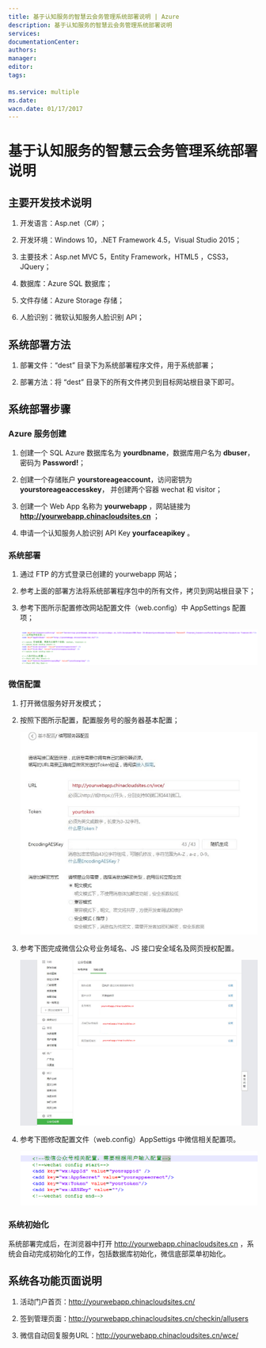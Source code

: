 ```yaml
---
title: 基于认知服务的智慧云会务管理系统部署说明 | Azure
description: 基于认知服务的智慧云会务管理系统部署说明
services: 
documentationCenter: 
authors: 
manager: 
editor: 
tags: 

ms.service: multiple
ms.date: 
wacn.date: 01/17/2017
---
```


# 基于认知服务的智慧云会务管理系统部署说明

## 主要开发技术说明
1. 开发语言：Asp.net（C#）；

2. 开发环境：Windows 10，.NET Framework 4.5，Visual Studio 2015；

3. 主要技术：Asp.net MVC 5，Entity Framework，HTML5 ，CSS3，JQuery；

4. 数据库：Azure SQL 数据库； 

5. 文件存储：Azure Storage 存储；

6. 人脸识别：微软认知服务人脸识别 API；

## 系统部署方法
1. 部署文件：“dest” 目录下为系统部署程序文件，用于系统部署；

2. 部署方法：将 “dest” 目录下的所有文件拷贝到目标网站根目录下即可。

## 系统部署步骤

### Azure 服务创建

1. 创建一个 SQL Azure 数据库名为 **yourdbname**，数据库用户名为 **dbuser**，密码为 **Password!**；

2. 创建一个存储账户 **yourstoreageaccount**，访问密钥为 **yourstoreageaccesskey**， 并创建两个容器 wechat 和 visitor；

3. 创建一个 Web App 名称为 **yourwebapp** ，网站链接为 **http://yourwebapp.chinacloudsites.cn** ；

4. 申请一个认知服务人脸识别 API Key  **yourfaceapikey** 。

### 系统部署

1. 通过 FTP 的方式登录已创建的 yourwebapp 网站；

2. 参考上面的部署方法将系统部署程序包中的所有文件，拷贝到网站根目录下；

3. 参考下图所示配置修改网站配置文件（web.config）中 AppSettings 配置项；

    ![1](./media/azure-wechat-solution-anruizhuoyue-wechat-based-conference-management-solution/1.png)

### 微信配置

1. 打开微信服务好开发模式；

2. 按照下图所示配置，配置服务号的服务器基本配置；

    ![2](./media/azure-wechat-solution-anruizhuoyue-wechat-based-conference-management-solution/2.png)

3. 参考下图完成微信公众号业务域名、JS 接口安全域名及网页授权配置。

    ![3](./media/azure-wechat-solution-anruizhuoyue-wechat-based-conference-management-solution/3.png)

4. 参考下图修改配置文件（web.config）AppSettigs 中微信相关配置项。

    ![4](./media/azure-wechat-solution-anruizhuoyue-wechat-based-conference-management-solution/4.png)

### 系统初始化

系统部署完成后，在浏览器中打开 http://yourwebapp.chinacloudsites.cn ，系统会自动完成初始化的工作，包括数据库初始化，微信底部菜单初始化。

## 系统各功能页面说明
1. 活动门户首页：http://yourwebapp.chinacloudsites.cn/

2. 签到管理页面：http://yourwebapp.chinacloudsites.cn/checkin/allusers

3. 微信自动回复服务URL：http://yourwebapp.chinacloudsites.cn/wce/

